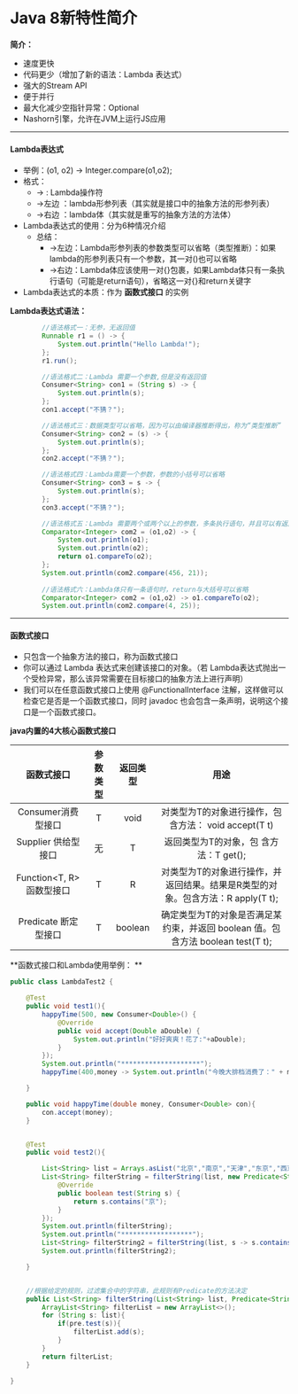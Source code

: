 



# Java 8新特性简介

**简介：**

* 速度更快
* 代码更少（增加了新的语法：Lambda 表达式）
* 强大的Stream API
* 便于并行
* 最大化减少空指针异常：Optional
* Nashorn引擎，允许在JVM上运行JS应用

***

#### Lambda表达式

* 举例：(o1, o2) -> Integer.compare(o1,o2);
* 格式：
  *  -> : Lambda操作符
  * ->左边 ：lambda形参列表（其实就是接口中的抽象方法的形参列表）
  * ->右边 ：lambda体（其实就是重写的抽象方法的方法体）
* Lambda表达式的使用：分为6种情况介绍
  * 总结：
    * ->左边：Lambda形参列表的参数类型可以省略（类型推断）：如果lambda的形参列表只有一个参数，其一对()也可以省略
    * ->右边：Lambda体应该使用一对{}包裹，如果Lambda体只有一条执行语句（可能是return语句），省略这一对{}和return关键字
* Lambda表达式的本质：作为 **函数式接口** 的实例

**Lambda表达式语法：** 

```java
	    //语法格式一：无参，无返回值
        Runnable r1 = () -> {
            System.out.println("Hello Lambda!");
        };
        r1.run();

		//语法格式二：Lambda 需要一个参数,但是没有返回值
		Consumer<String> con1 = (String s) -> {
            System.out.println(s);
        };
        con1.accept("不猜？");

		//语法格式三：数据类型可以省略，因为可以由编译器推断得出，称为“类型推断”
        Consumer<String> con2 = (s) -> {
            System.out.println(s);
        };
        con2.accept("不猜？");

		//语法格式四：Lambda需要一个参数，参数的小括号可以省略
		Consumer<String> con3 = s -> {
            System.out.println(s);
        };
        con3.accept("不猜？");

		//语法格式五：Lambda 需要两个或两个以上的参数，多条执行语句，并且可以有返回值
		Comparator<Integer> com2 = (o1,o2) -> {
            System.out.println(o1);
            System.out.println(o2);
            return o1.compareTo(o2);
        };
        System.out.println(com2.compare(456, 21));
        
		//语法格式六：Lambda体只有一条语句时，return与大括号可以省略
		Comparator<Integer> com2 = (o1,o2) -> o1.compareTo(o2);
        System.out.println(com2.compare(4, 25));
```

***

#### 函数式接口

* 只包含一个抽象方法的接口，称为函数式接口
* 你可以通过 Lambda 表达式来创建该接口的对象。（若 Lambda表达式抛出一个受检异常，那么该异常需要在目标接口的抽象方法上进行声明）
* 我们可以在任意函数式接口上使用 @FunctionalInterface 注解，这样做可以检查它是否是一个函数式接口，同时 javadoc 也会包含一条声明，说明这个接口是一个函数式接口。

**java内置的4大核心函数式接口**

|        函数式接口         | 参数类型 | 返回类型 |                             用途                             |
| :-----------------------: | :------: | :------: | :----------------------------------------------------------: |
|   Consumer<T>消费型接口   |    T     |   void   |     对类型为T的对象进行操作，包含方法： void accept(T t)     |
|  Supplier<T> 供给型接口   |    无    |    T     |            返回类型为T的对象，包 含方法：T get();            |
| Function<T, R> 函数型接口 |    T     |    R     | 对类型为T的对象进行操作，并返回结果。结果是R类型的对象。包含方法：R apply(T t); |
|  Predicate<T> 断定型接口  |    T     | boolean  | 确定类型为T的对象是否满足某约束，并返回 boolean 值。包含方法 boolean test(T t); |

**函数式接口和Lambda使用举例： ** 

```java
public class LambdaTest2 {

    @Test
    public void test1(){
        happyTime(500, new Consumer<Double>() {
            @Override
            public void accept(Double aDouble) {
                System.out.println("好好爽爽！花了:"+aDouble);
            }
        });
        System.out.println("********************");
        happyTime(400,money -> System.out.println("今晚大排档消费了：" + money));

    }

    public void happyTime(double money, Consumer<Double> con){
        con.accept(money);
    }


    @Test
    public void test2(){

        List<String> list = Arrays.asList("北京","南京","天津","东京","西京","普京","眼睛");
        List<String> filterString = filterString(list, new Predicate<String>() {
            @Override
            public boolean test(String s) {
                return s.contains("京");
            }
        });
        System.out.println(filterString);
        System.out.println("******************");
        List<String> filterString2 = filterString(list, s -> s.contains("京"));
        System.out.println(filterString2);

    }


    //根据给定的规则，过滤集合中的字符串，此规则有Predicate的方法决定
    public List<String> filterString(List<String> list, Predicate<String> pre){
        ArrayList<String> filterList = new ArrayList<>();
        for (String s: list){
            if(pre.test(s)){
                filterList.add(s);
            }
        }
        return filterList;
    }

}
```

